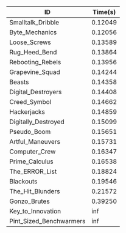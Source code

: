 |ID|Time(s)|
|-|-|
|Smalltalk_Dribble|0.12049|
|Byte_Mechanics|0.12056|
|Loose_Screws|0.13589|
|Rug_Heed_Bend|0.13864|
|Rebooting_Rebels|0.13956|
|Grapevine_Squad|0.14244|
|Beasts|0.14358|
|Digital_Destroyers|0.14408|
|Creed_Symbol|0.14662|
|Hackerjacks|0.14859|
|Digitally_Destroyed|0.15099|
|Pseudo_Boom|0.15651|
|Artful_Maneuvers|0.15731|
|Computer_Crew|0.16347|
|Prime_Calculus|0.16538|
|The_ERROR_List|0.18824|
|Blackouts|0.19546|
|The_Hit_Blunders|0.21572|
|Gonzo_Brutes|0.39250|
|Key_to_Innovation|inf|
|Pint_Sized_Benchwarmers|inf|
